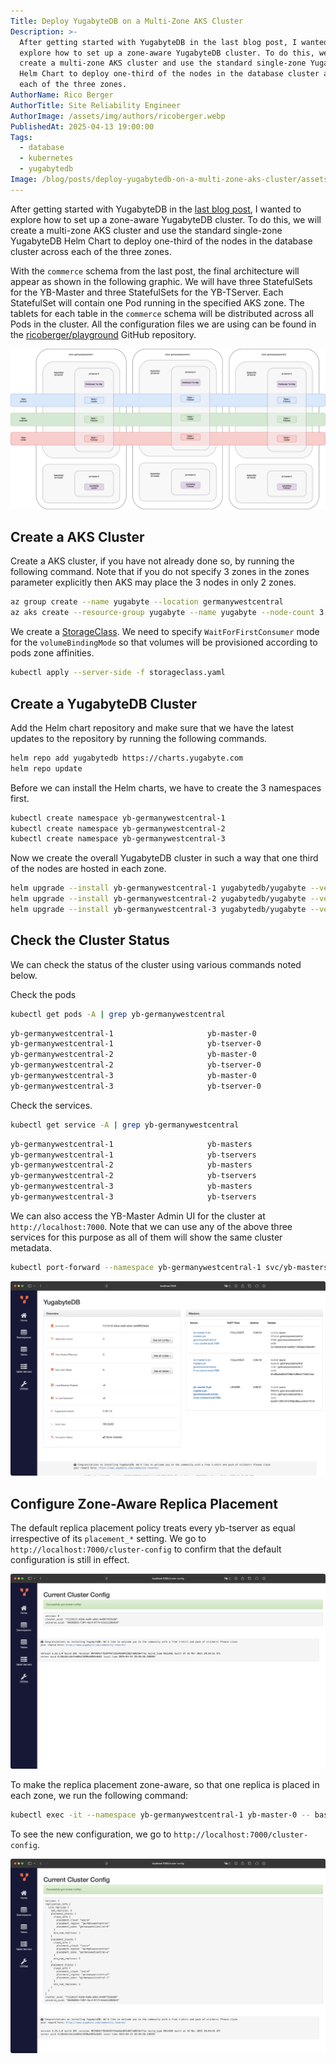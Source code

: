 ```yaml
---
Title: Deploy YugabyteDB on a Multi-Zone AKS Cluster
Description: >-
  After getting started with YugabyteDB in the last blog post, I wanted to
  explore how to set up a zone-aware YugabyteDB cluster. To do this, we will
  create a multi-zone AKS cluster and use the standard single-zone YugabyteDB
  Helm Chart to deploy one-third of the nodes in the database cluster across
  each of the three zones.
AuthorName: Rico Berger
AuthorTitle: Site Reliability Engineer
AuthorImage: /assets/img/authors/ricoberger.webp
PublishedAt: 2025-04-13 19:00:00
Tags:
  - database
  - kubernetes
  - yugabytedb
Image: /blog/posts/deploy-yugabytedb-on-a-multi-zone-aks-cluster/assets/architecture.png
---
```


After getting started with YugabyteDB in the
[last blog post](http://ricoberger.de/blog/posts/getting-started-with-yugabytedb/),
I wanted to explore how to set up a zone-aware YugabyteDB cluster. To do this,
we will create a multi-zone AKS cluster and use the standard single-zone
YugabyteDB Helm Chart to deploy one-third of the nodes in the database cluster
across each of the three zones.

With the `commerce` schema from the last post, the final architecture will
appear as shown in the following graphic. We will have three StatefulSets for
the YB-Master and three StatefulSets for the YB-TServer. Each StatefulSet will
contain one Pod running in the specified AKS zone. The tablets for each table in
the `commerce` schema will be distributed across all Pods in the cluster. All
the configuration files we are using can be found in the
[ricoberger/playground](https://github.com/ricoberger/playground/tree/d07d42dfa25386737dd84edeee2f9b1054101edd/applications/deploy-yugabytedb-on-a-multi-zone-aks-cluster)
GitHub repository.

![Architecture](./assets/architecture.png)

## Create a AKS Cluster

Create a AKS cluster, if you have not already done so, by running the following
command. Note that if you do not specify 3 zones in the zones parameter
explicitly then AKS may place the 3 nodes in only 2 zones.

```sh
az group create --name yugabyte --location germanywestcentral
az aks create --resource-group yugabyte --name yugabyte --node-count 3 --zones 1 2 3
```

We create a
[StorageClass](https://github.com/ricoberger/playground/tree/d07d42dfa25386737dd84edeee2f9b1054101edd/applications/deploy-yugabytedb-on-a-multi-zone-aks-cluster/storageclass.yaml).
We need to specify `WaitForFirstConsumer` mode for the `volumeBindingMode` so
that volumes will be provisioned according to pods zone affinities.

```sh
kubectl apply --server-side -f storageclass.yaml
```

## Create a YugabyteDB Cluster

Add the Helm chart repository and make sure that we have the latest updates to
the repository by running the following commands.

```sh
helm repo add yugabytedb https://charts.yugabyte.com
helm repo update
```

Before we can install the Helm charts, we have to create the 3 namespaces first.

```sh
kubectl create namespace yb-germanywestcentral-1
kubectl create namespace yb-germanywestcentral-2
kubectl create namespace yb-germanywestcentral-3
```

Now we create the overall YugabyteDB cluster in such a way that one third of the
nodes are hosted in each zone.

```sh
helm upgrade --install yb-germanywestcentral-1 yugabytedb/yugabyte --version 2.25.1 --namespace yb-germanywestcentral-1 --wait -f values-yb-germanywestcentral-1.yaml
helm upgrade --install yb-germanywestcentral-2 yugabytedb/yugabyte --version 2.25.1 --namespace yb-germanywestcentral-2 --wait -f values-yb-germanywestcentral-2.yaml
helm upgrade --install yb-germanywestcentral-3 yugabytedb/yugabyte --version 2.25.1 --namespace yb-germanywestcentral-3 --wait -f values-yb-germanywestcentral-3.yaml
```

## Check the Cluster Status

We can check the status of the cluster using various commands noted below.

Check the pods

```sh
kubectl get pods -A | grep yb-germanywestcentral
```

```sh
yb-germanywestcentral-1                     yb-master-0                                                      3/3     Running            0                7m18s
yb-germanywestcentral-1                     yb-tserver-0                                                     3/3     Running            0                7m18s
yb-germanywestcentral-2                     yb-master-0                                                      3/3     Running            0                5m55s
yb-germanywestcentral-2                     yb-tserver-0                                                     3/3     Running            0                5m55s
yb-germanywestcentral-3                     yb-master-0                                                      3/3     Running            0                4m53s
yb-germanywestcentral-3                     yb-tserver-0                                                     3/3     Running            0                4m53s
```

Check the services.

```sh
kubectl get service -A | grep yb-germanywestcentral
```

```sh
yb-germanywestcentral-1                     yb-masters                                      ClusterIP      None           <none>         7000/TCP,7100/TCP,15433/TCP                                                            8m6s
yb-germanywestcentral-1                     yb-tservers                                     ClusterIP      None           <none>         9000/TCP,12000/TCP,11000/TCP,13000/TCP,9100/TCP,6379/TCP,9042/TCP,5433/TCP,15433/TCP   8m6s
yb-germanywestcentral-2                     yb-masters                                      ClusterIP      None           <none>         7000/TCP,7100/TCP,15433/TCP                                                            6m42s
yb-germanywestcentral-2                     yb-tservers                                     ClusterIP      None           <none>         9000/TCP,12000/TCP,11000/TCP,13000/TCP,9100/TCP,6379/TCP,9042/TCP,5433/TCP,15433/TCP   6m42s
yb-germanywestcentral-3                     yb-masters                                      ClusterIP      None           <none>         7000/TCP,7100/TCP,15433/TCP                                                            5m40s
yb-germanywestcentral-3                     yb-tservers                                     ClusterIP      None           <none>         9000/TCP,12000/TCP,11000/TCP,13000/TCP,9100/TCP,6379/TCP,9042/TCP,5433/TCP,15433/TCP   5m40s
```

We can also access the YB-Master Admin UI for the cluster at
`http://localhost:7000`. Note that we can use any of the above three services
for this purpose as all of them will show the same cluster metadata.

```sh
kubectl port-forward --namespace yb-germanywestcentral-1 svc/yb-masters 7000
```

![YB-Master Admin UI](./assets/yb-master-admin-ui.png)

## Configure Zone-Aware Replica Placement

The default replica placement policy treats every yb-tserver as equal
irrespective of its `placement_*` setting. We go to
`http://localhost:7000/cluster-config` to confirm that the default configuration
is still in effect.

![Cluster Configuration](./assets/cluster-configuration-1.png)

To make the replica placement zone-aware, so that one replica is placed in each
zone, we run the following command:

```sh
kubectl exec -it --namespace yb-germanywestcentral-1 yb-master-0 -- bash -c "/home/yugabyte/master/bin/yb-admin --master_addresses yb-master-0.yb-masters.yb-germanywestcentral-1.svc.cluster.local:7100,yb-master-0.yb-masters.yb-germanywestcentral-2.svc.cluster.local:7100,yb-master-0.yb-masters.yb-germanywestcentral-3.svc.cluster.local:7100 modify_placement_info azure.germanywestcentral.germanywestcentral-1,azure.germanywestcentral.germanywestcentral-2,azure.germanywestcentral.germanywestcentral-3 3"
```

To see the new configuration, we go to `http://localhost:7000/cluster-config`.

![Cluster Configuration](./assets/cluster-configuration-2.png)
